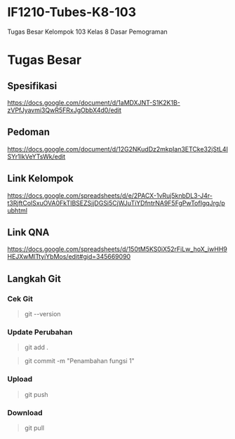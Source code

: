 # IF1210-Tubes-K8-103
Tugas Besar Kelompok 103 Kelas 8 Dasar Pemograman

# Tugas Besar

## Spesifikasi

https://docs.google.com/document/d/1aMDXJNT-S1K2K1B-zVPfJyavmi3QwR5FRxJgObbX4d0/edit

## Pedoman

https://docs.google.com/document/d/12G2NKudDz2mkpIan3ETCke32jStL4ISYr1IkVeYTsWk/edit

## Link Kelompok

https://docs.google.com/spreadsheets/d/e/2PACX-1vRuj5knbDL3-J4r-t3RjftColSxuOVA0FkTIBSEZSjjDGSi5CjWJuTiYDfntrNA9F5FgPwTofIgqJrg/pubhtml

## Link QNA

https://docs.google.com/spreadsheets/d/150tM5KS0iX52rFiLw_hoX_iwHH9HEJXwMlTtyiYbMos/edit#gid=345669090

## Langkah Git

### Cek Git
> git --version
### Update Perubahan
> git add .

> git commit -m "Penambahan fungsi 1"

### Upload
> git push

### Download
> git pull